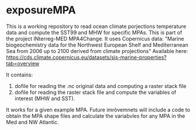 # exposureMPA
This is a working repository to read ocean climate porjections temperature data and compute the SST99 and MHW for specific MPAs. 
This is part of the project INterreg-MED MPA4Change. 
It uses Copernicus data: "Marine biogeochemistry data for the Northwest European Shelf and Mediterranean Sea from 2006 up to 2100 derived from climate projections"
Available here: https://cds.climate.copernicus.eu/datasets/sis-marine-properties?tab=overview

It contains: 
1. dofile for reading the .nc original data and computing a raster stack file
2. dofile for reading the raster stack file and compute the variables of interest (MHW and SST).

It works for a given example MPA. Future imròvemnets will include a code to obtain the MPA shape files and calculate the variabvles for any MPA in the Med and NW Atlantic.
